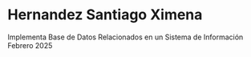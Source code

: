 # Hernandez Santiago Ximena
Implementa Base de Datos Relacionados en un Sistema de Información Febrero 2025

<html lang="en">
<head>
    <meta charset="UTF-8">
    <meta http-equiv="X-UA-Compatible" content="IE=edge">
    <meta name="viewport" content="width=device-width, initial-scale=1.0">
    <title>Document</title>
    <script src="https://ajax.googleapis.com/ajax/libs/jquery/1.11.2/jquery.min.js"></script>
        <link rel="stylesheet" href="https://maxcdn.bootstrapcdn.com/bootstrap/3.3.1/css/bootstrap.min.css">
        <link rel="stylesheet" href="https://maxcdn.bootstrapcdn.com/bootstrap/3.3.1/css/bootstrap-theme.min.css"></script>
        <script src="https://maxcdn.bootstrapcdn.com/bootstrap/3.3.1/js/bootstrap.min.js"></script>
        <style
        background-color: red;>
            
        </style>
</head>
<body>
    <div class="jumbotron">
        <h1 class="display-4" style="text-align: center;">Hello, world!</h1>
        <p class="lead" style="text-align: center;">miauuuuuuuuuuuuuuuuuuuuuu</p>
        <hr class="my-4">
        <p style="text-align: center;">Ximena Hernandez Santiago</p>
        <p class="lead">
          
        </p>
      </div>
</body>
</html>
